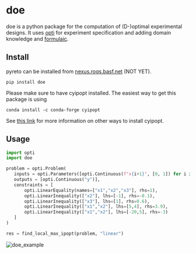 # doe

doe is a python package for the computation of (D-)optimal experimental designs. It uses [opti](https://basf.github.io/mopti/) for experiment specification and adding domain knowledge and [formulaic](https://matthewwardrop.github.io/formulaic/).

## Install

pyreto can be installed from [nexus.roqs.basf.net](https://developer.docs.basf.net/setup/python/#configure) (NOT YET).
```
pip install doe
```
Please make sure to have cyipopt installed. The easiest way to get this package is using
```
conda install -c conda-forge cyipopt
```
See [this link](https://cyipopt.readthedocs.io/en/stable/install.html) for more information on other ways to install cyipopt.

## Usage

```python
import opti
import doe

problem = opti.Problem(
   inputs = opti.Parameters([opti.Continuous(f"x{i+1}", [0, 1]) for i in range(3)]),
   outputs = [opti.Continuous("y")],
   constraints = [
       opti.LinearEquality(names=["x1","x2","x3"], rhs=1),
       opti.LinearInequality(["x2"], lhs=[-1], rhs=-0.1),
       opti.LinearInequality(["x3"], lhs=[1], rhs=0.6),
       opti.LinearInequality(["x1","x2"], lhs=[5,4], rhs=3.9),
       opti.LinearInequality(["x1","x2"], lhs=[-20,5], rhs=-3)
   ]
)

res = find_local_max_ipopt(problem, "linear")
```

![doe_example](https://gitlab.roqs.basf.net/bayesopt/doe/-/raw/main/docs/assets/getting_started_constraints_local_opt.PNG)
